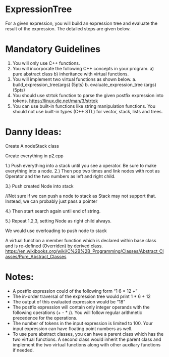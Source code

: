 # ExpressionTree
For a given expression, you will build an expression tree and evaluate the result of the expression. The detailed steps are given below.
# Mandatory Guidelines
1) You will only use C++ functions.
2) You will incorporate the following C++ concepts in your program. a) pure
abstract class b) inheritance with virtual functions.
3) You will implement two virtual functions as shown below.
a. build_expression_tree(args) (5pts)
b. evaluate_expression_tree (args) (5pts)
4) You should use strtok function to parse the given postfix expression into
tokens. https://linux.die.net/man/3/strtok
5) You can use built-in functions like string manipulation functions. You should
not use built-in types (C++ STL) for vector, stack, lists and trees.

# Danny Ideas:

Create A nodeStack class

Create everything in p2.cpp


1.) Push everything into a stack until you see a operator. Be sure to make everything into a node.
2.) Then pop two times and link nodes with root as Operator and the two numbers as left and right child.

3.) Push created Node into stack

//Not sure if we can push a node to stack as Stack may not support that. Instead, we can probably just pass a pointer

4.) Then start search again until end of string.

5.) Repeat 1,2,3, setting Node as right child always. 

We would use overloading to push node to stack

A virtual function a member function which is declared within base class and is re-defined (Overriden) by derived class.
https://en.wikibooks.org/wiki/C%2B%2B_Programming/Classes/Abstract_Classes/Pure_Abstract_Classes

# Notes:
- A postfix expression could of the following form “1 6 * 12 +”
- The in-order traversal of the expression tree would print 1 * 6 + 12
- The output of this evaluated expression would be “18”
- The postfix expression will contain only integer operands with the following
operations (+ - * /). You will follow regular arithmetic precedence for the
operations.
- The number of tokens in the input expression is limited to 100. Your input
expression can have floating point numbers as well.
- To use pure abstract classes, you can have a parent class which has the two
virtual functions. A second class would inherit the parent class and implement
the two virtual functions along with other auxiliary functions if needed.

